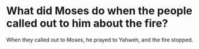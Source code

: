 # What did Moses do when the people called out to him about the fire?

When they called out to Moses, he prayed to Yahweh, and the fire stopped.
